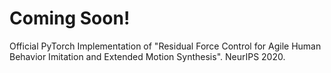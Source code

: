 # Coming Soon!
Official PyTorch Implementation of "Residual Force Control for Agile Human Behavior Imitation and Extended Motion Synthesis". NeurIPS 2020.
